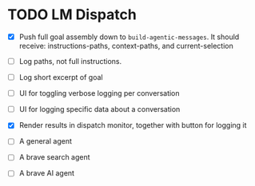 # TODO LM Dispatch

- [x] Push full goal assembly down to `build-agentic-messages`. It should receive: instructions-paths, context-paths, and current-selection
- [ ] Log paths, not full instructions.
- [ ] Log short excerpt of goal
- [ ] UI for toggling verbose logging per conversation
- [ ] UI for logging specific data about a conversation
- [x] Render results in dispatch monitor, together with button for logging it

- [ ] A general agent
- [ ] A brave search agent
- [ ] A brave AI agent
